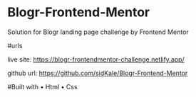 # Blogr-Frontend-Mentor
Solution for Blogr landing page challenge by Frontend Mentor

#urls

live site: https://blogr-frontendmentor-challenge.netlify.app/

github url: https://github.com/sidKale/Blogr-Frontend-Mentor

#Built with
   • Html
   • Css
